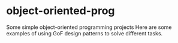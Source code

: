 # object-oriented-prog
Some simple object-oriented programming projects
Here are some examples of using GoF design patterns to solve different tasks.

